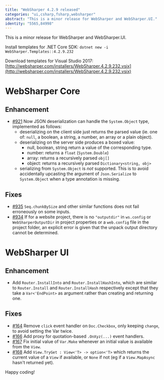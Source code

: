 ```yaml
---
title: "WebSharper 4.2.9 released"
categories: "ui,csharp,fsharp,websharper"
abstract: "This is a minor release for WebSharper and WebSharper.UI."
identity: "5565,84998"
---
```

This is a minor release for WebSharper and WebSharper.UI.

Install templates for .NET Core SDK: `dotnet new -i WebSharper.Templates::4.2.9.232`

Download templates for Visual Studio 2017: [http://websharper.com/installers/WebSharper.4.2.9.232.vsix](http://websharper.com/installers/WebSharper.4.2.9.232.vsix)

# WebSharper Core

## Enhancement

* [#921](https://github.com/dotnet-websharper/core/issues/921) Now JSON deserialization can handle the `System.Object` type, implemented as follows:
  * deserializing on the client side just returns the parsed value (ie. one of: `null`, a boolean, a string, a number, an array or a plain object).
  * deserializing on the server side produces a boxed value:
    * null, boolean, string return a value of the corresponding type.
    * number: returns a `float` (`System.Double`)
    * array: returns a recursively parsed `obj[]`
    * object: returns a recursively parsed `Dictionary<string, obj>`
  * serializing from `System.Object` is _not_ supported. This is to avoid accidentally upcasting the argument of `Json.Serialize` to `System.Object` when a type annotation is missing.

## Fixes

* [#935](https://github.com/dotnet-websharper/core/issues/935) `Seq.chunkBySize` and other similar functions does not fail erroneously on some inputs.
* [#934](https://github.com/dotnet-websharper/core/issues/934) If for a website project, there is no `"outputdir"` in `ws.config` or `WebSharperOutputDir` in project properties or a `web.config` file in the project folder, an explicit error is given that the unpack output directory cannot be determined.

# WebSharper UI

## Enhancement

* Add `Router.InstallInto` and `Router.InstallHashInto`, which are similar to `Router.Install` and `Router.InstallHash` respectively except that they take a `Var<'EndPoint>` as argument rather than creating and returning one.

## Fixes

* [#164](https://github.com/dotnet-websharper/ui/issues/164) Remove `click` event handler on `Doc.Checkbox`, only keeping `change`, to avoid setting the Var twice.
* [#166](https://github.com/dotnet-websharper/ui/issues/166) Add proxy for quotation-based `.OnXyz(...)` event handlers.
* [#167](https://github.com/dotnet-websharper/ui/issues/167) Fix initial value of `Var.Make` whenever an initial value is available from the `View`.
* [#168](https://github.com/dotnet-websharper/ui/issues/168) Add `View.TryGet : View<'T> -> option<'T>` which returns the current value of a `View` if available, or `None` if not (eg if a `View.MapAsync` hasn't returned yet).

Happy coding!